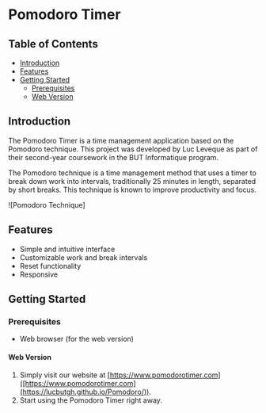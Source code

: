 # Pomodoro Timer


## Table of Contents

- [Introduction](#introduction)
- [Features](#features)
- [Getting Started](#getting-started)
  - [Prerequisites](#prerequisites)
  - [Web Version](#web-version)

## Introduction

The Pomodoro Timer is a time management application based on the Pomodoro technique. This project was developed by Luc Leveque as part of their second-year coursework in the BUT Informatique program.

The Pomodoro technique is a time management method that uses a timer to break down work into intervals, traditionally 25 minutes in length, separated by short breaks. This technique is known to improve productivity and focus.

![Pomodoro Technique]

## Features

- Simple and intuitive interface
- Customizable work and break intervals
- Reset functionality
- Responsive

## Getting Started

### Prerequisites

- Web browser (for the web version)

#### Web Version

1. Simply visit our website at [https://www.pomodorotimer.com]([https://www.pomodorotimer.com](https://lucbutgh.github.io/Pomodoro/)).
2. Start using the Pomodoro Timer right away.
